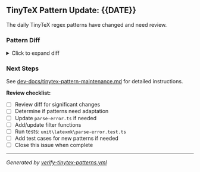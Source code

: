 ## TinyTeX Pattern Update: {{DATE}}

The daily TinyTeX regex patterns have changed and need review.

### Pattern Diff

<details>
<summary>Click to expand diff</summary>

```diff
{{DIFF}}
```

</details>

### Next Steps

See [dev-docs/tinytex-pattern-maintenance.md](https://github.com/quarto-dev/quarto-cli/blob/main/dev-docs/tinytex-pattern-maintenance.md) for detailed instructions.

**Review checklist:**

- [ ] Review diff for significant changes
- [ ] Determine if patterns need adaptation
- [ ] Update `parse-error.ts` if needed
- [ ] Add/update filter functions
- [ ] Run tests: `unit\latexmk\parse-error.test.ts`
- [ ] Add test cases for new patterns if needed
- [ ] Close this issue when complete

---

_Generated by [verify-tinytex-patterns.yml](https://github.com/quarto-dev/quarto-cli/blob/main/.github/workflows/verify-tinytex-patterns.yml)_
